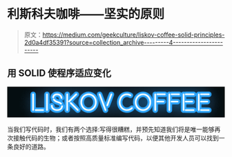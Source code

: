 # 利斯科夫咖啡——坚实的原则

> 原文：<https://medium.com/geekculture/liskov-coffee-solid-principles-2d0a4df35391?source=collection_archive---------4----------------------->

## 用 SOLID 使程序适应变化

![](img/9e857485c5675aa2ca350610527cd91e.png)

当我们写代码时，我们有两个选择:写得很糟糕，并预先知道我们将是唯一能够再次接触代码的生物；或者按照高质量标准编写代码，以便其他开发人员可以找到一条良好的道路。
